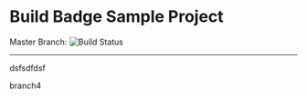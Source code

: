 # Build Badge Sample Project


Master Branch: 
![Build Status](https://codebuild.us-west-2.amazonaws.com/badges?uuid=eyJlbmNyeXB0ZWREYXRhIjoiMmxLU2hDRFdxUTgraC96OHhDd2dDUitXRG9WU2I0SVVMS2kzNzNlQk83dGNYZ2R3T0pBWWlMZlNJZHV6TlFPNHhpM3FEK3ptV3pOam5SMlFvbllIeUNBPSIsIml2UGFyYW1ldGVyU3BlYyI6Ilk0alc5Y1hONENyQmNMd0wiLCJtYXRlcmlhbFNldFNlcmlhbCI6MX0%3D&branch=master)



---

dsfsdfdsf

branch4